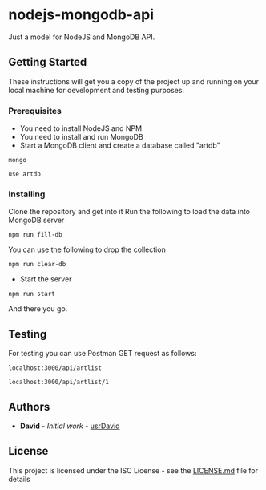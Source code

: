 # nodejs-mongodb-api

Just a model for NodeJS and MongoDB API.

## Getting Started

These instructions will get you a copy of the project up and running on your local machine for development and testing purposes.

### Prerequisites

* You need to install NodeJS and NPM
* You need to install and run MongoDB
* Start a MongoDB client and create a database called "artdb"

```
mongo
```

```
use artdb
```

### Installing

Clone the repository and get into it
Run the following to load the data into MongoDB server

```
npm run fill-db
```

You can use the following to drop the collection

```
npm run clear-db
```

* Start the server

```
npm run start
```

And there you go.

## Testing

For testing you can use Postman GET request as follows:

```
localhost:3000/api/artlist
```

```
localhost:3000/api/artlist/1
```

## Authors

* **David** - *Initial work* - [usrDavid](http://www.usrdavid.com)

## License

This project is licensed under the ISC License - see the [LICENSE.md](LICENSE.md) file for details
